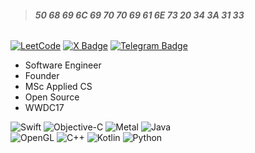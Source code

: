 > ###### **50 68 69 6C 69 70 70 69 61 6E 73 20 34 3A 31 33**
[![LeetCode](https://badges.peiyuan.ch/leetcode/eleev/solved?logo=leetcode&label=LeetCode&style=flat-rounded&color=yellow)](https://leetcode.com/eleev/)
[![X Badge](https://img.shields.io/badge/X-222?logo=x&logoColor=fff&style=flat-rounded)](https://x.com/eleevdev)
[![Telegram Badge](https://img.shields.io/badge/Telegram-27A5E4?logo=telegram&logoColor=fff&style=flat-rounded)](https://t.me/eleev)

- Software Engineer
- Founder
- MSc Applied CS
- Open Source
- WWDC17

![Swift](https://img.shields.io/badge/Swift-F54A2A?style=flat-rounded&logo=swift&logoColor=white)
![Objective-C](https://img.shields.io/badge/Objective--C-%233A95E3.svg?style=flat-rounded&logo=apple&logoColor=white)
![Metal](https://img.shields.io/badge/Metal-800080?style=flat-rounded&logo=apple&logoColor=white)
![Java](https://img.shields.io/badge/Java-%23ED8B00.svg?style=flat-rounded&logo=openjdk&logoColor=white) \
![OpenGL](https://img.shields.io/badge/OpenGL-%23FFFFFF.svg?style=flat-rounded&logo=opengl) 
![C++](https://img.shields.io/badge/-C++-blue?logo=cplusplus)
![Kotlin](https://img.shields.io/badge/Kotlin-%237F52FF.svg?style=flat-rounded&logo=kotlin&logoColor=white)
![Python](https://img.shields.io/badge/Python-3670A0?style=flat-rounded&logo=python&logoColor=ffdd54)
